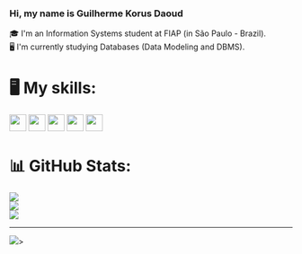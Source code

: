 ### Hi, my name is Guilherme Korus Daoud
🎓 I'm an Information Systems student at FIAP (in São Paulo - Brazil). <br>
🖥️ I'm currently studying Databases (Data Modeling and DBMS). <br>

# 🖥️ My skills:
<img src="https://cdn.jsdelivr.net/gh/devicons/devicon@latest/icons/html5/html5-original-wordmark.svg" width="30" /> <img src="https://cdn.jsdelivr.net/gh/devicons/devicon@latest/icons/css3/css3-original-wordmark.svg" width="30" /> <img src="https://cdn.jsdelivr.net/gh/devicons/devicon@latest/icons/javascript/javascript-original.svg" width="30" /> <img src="https://cdn.jsdelivr.net/gh/devicons/devicon@latest/icons/bootstrap/bootstrap-original-wordmark.svg" width="30" /> <img src="https://cdn.jsdelivr.net/gh/devicons/devicon@latest/icons/java/java-original-wordmark.svg" width="30" />

# 📊 GitHub Stats:
![](https://github-readme-stats.vercel.app/api?username=guiKD&theme=radical&hide_border=false&include_all_commits=false&count_private=false)<br/>
![](https://github-readme-streak-stats.herokuapp.com/?user=guiKD&theme=radical&hide_border=false)<br/>
![](https://github-readme-stats.vercel.app/api/top-langs/?username=guiKD&theme=radical&hide_border=false&include_all_commits=false&count_private=false&layout=compact)

---
[![](https://visitcount.itsvg.in/api?id=guiKD&icon=0&color=6)](https://visitcount.itsvg.in)>
